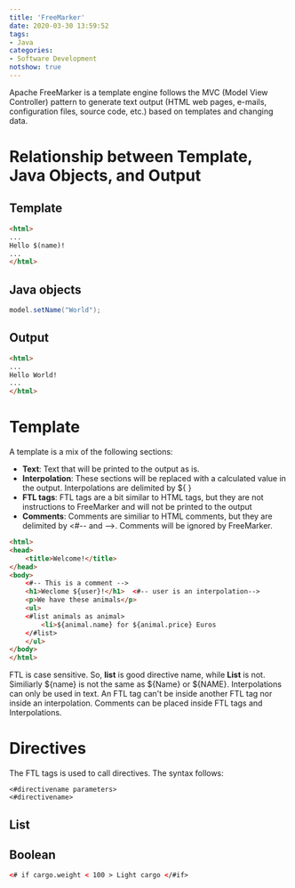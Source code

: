 ```yaml
---
title: 'FreeMarker'
date: 2020-03-30 13:59:52
tags: 
- Java
categories: 
- Software Development
notshow: true
---
```


Apache FreeMarker is a template engine follows the MVC (Model View Controller) pattern to generate text output (HTML web pages, e-mails, configuration files, source code, etc.) based on templates and changing data.

# Relationship between Template, Java Objects, and Output

## Template

```html
<html>
...
Hello $(name)!
...
</html>
```

## Java objects
```java
model.setName("World");
```

## Output
```html
<html>
...
Hello World!
...
</html>
```


 

# Template 

A template is a mix of the following sections:
* **Text**: Text that will be printed to the output as is.
* **Interpolation**: These sections will be replaced with a calculated value in the output. Interpolations are delimited by ${  }
* **FTL tags**: FTL tags are a bit similar to HTML tags, but they are not instructions to FreeMarker and will not be printed to the output
* **Comments**: Comments are similiar to HTML comments, but they are delimited by <#-- and -->. Comments will be ignored by FreeMarker.

```html
<html>
<head>
    <title>Welcome!</title>
</head>
<body>
    <#-- This is a comment -->
    <h1>Weclome ${user}!</h1>  <#-- user is an interpolation-->
    <p>We have these animals</p>
    <ul>
    <#list animals as animal>
        <li>${animal.name} for ${animal.price} Euros
    </#list>
    </ul>
</body>
</html>
```
FTL is case sensitive. So, **list** is good directive name, while **List** is not. Similiarly ${name} is not the same as ${Name} or ${NAME}.
Interpolations can only be used in text.
An FTL tag can't be inside another FTL tag nor inside an interpolation. 
Comments can be placed inside FTL tags and Interpolations.



# Directives

The FTL tags is used to call directives. The syntax follows:
```
<#directivename parameters>
<#directivename>
```

## List



## Boolean

```html
<# if cargo.weight < 100 > Light cargo </#if>
```
